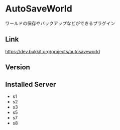 # AutoSaveWorld
ワールドの保存やバックアップなどができるプラグイン

## Link
https://dev.bukkit.org/projects/autosaveworld

## Version

## Installed Server
- s1
- s2
- s3
- s5
- s7
- s8
